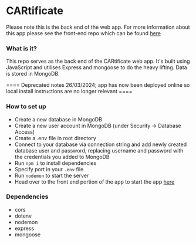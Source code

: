 # CARtificate

Please note this is the back end of the web app. For more information about this app please see the front-end repo which can be found [here](https://github.com/NeggFriedRice/cartificate-frontend)

### What is it?

This repo serves as the back end of the CARtificate web app. It's built using JavaScript and utilises Express and mongoose to do the heavy lifting. Data is stored in MongoDB.

==== Deprecated notes 26/03/2024; app has now been deployed online so local install instructions are no longer relevant ====
### How to set up

- Create a new database in MongoDB
- Create a new user account in MongoDB (under Security -> Database Access)
- Create a .env file in root directory
- Connect to your database via connection string and add newly created database user and password, replacing username and password with the credentials you added to MongoDB
- Run `npm i` to install dependencies
- Specify port in your `.env` file
- Run `nodemon` to start the server
- Head over to the front end portion of the app to start the app [here](https://github.com/NeggFriedRice/cartificate-frontend)

### Dependencies

- cors
- dotenv
- nodemon
- express
- mongoose